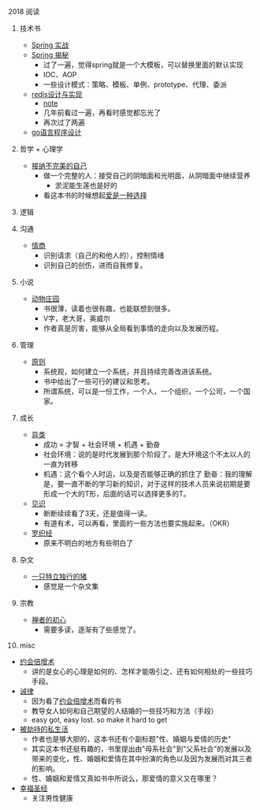 2018 阅读

1. 技术书
   * [Spring 实战](https://book.douban.com/subject/26767354/)
   * [Spring 揭秘](https://book.douban.com/subject/3897837/) 
      * 过了一遍，觉得spring就是一个大模板，可以替换里面的默认实现
      * IOC、AOP
      * 一些设计模式：策略、模板、单例、prototype、代理、委派
   * [redis设计与实现](https://book.douban.com/subject/25900156/) 
      * [note](../date/2018-04-26_redis设计与实现.md)
      * 几年前看过一遍，再看时感觉都忘光了
      * 再次过了两遍
   * [go语言程序设计]()


2. 哲学 + 心理学  
   * [接纳不完美的自己](https://book.douban.com/subject/4165838/)
      * 做一个完整的人：接受自己的阴暗面和光明面，从阴暗面中继续营养
         * 淤泥能生莲也是好的    
      * 看这本书的时候想起[爱是一种选择](https://book.douban.com/subject/1764940/)

3. 逻辑
   
4. 沟通
   * [情商](https://book.douban.com/subject/4929897/)
      * 识别请求（自己的和他人的），控制情绪
      * 识别自己的创伤，进而自我修复。

5. 小说
   * [动物庄园](https://book.douban.com/subject/3808982/)
      * 书很薄，读着也很有趣，也能联想到很多。 
      * V字，老大哥，奥威尔
      * 作者真是厉害，能够从全局看到事情的走向以及发展历程。

6. 管理
   * [原则](https://book.douban.com/subject/27608239/)
      * 系统观，如何建立一个系统，并且持续完善改进该系统。 
      * 书中给出了一些可行的建议和思考。 
      * 所谓系统，可以是一份工作，一个人，一个组织，一个公司，一个国家。

7. 成长
   * [异类](https://book.douban.com/subject/3688489/)
      * 成功 = 才智 + 社会环境 + 机遇 + 勤奋 
      * 社会环境：说的是时代发展到那个阶段了，是大环境这个不太以人的一直为转移 
      * 机遇：这个看个人时运，以及是否能够正确的抓住了 勤奋：我的理解是，要一直不断的学习新的知识，对于这样的技术人员来说初期是要形成一个大的T形，后面的话可以选择更多的T。
   * [见识](https://book.douban.com/subject/27167992/)
      * 断断续续看了3天，还是值得一读。
      * 有道有术，可以再看，里面的一些方法也要实施起来。（OKR）
   * [罗织经](https://book.douban.com/subject/1066957/)
      * 原来不明白的地方有些明白了

8. 杂文
   * [一只特立独行的猪](https://book.douban.com/subject/19986371/)
      * 感觉是一个杂文集

9. 宗教
   * [禅者的初心](https://book.douban.com/subject/4898627/)
      * 需要多读，逐渐有了些感觉了。
         
10. misc
   * [约会倍增术](https://book.douban.com/subject/6811406/)
      * 讲的是女心的心理是如何的、怎样才能吸引之、还有如何相处的一些技巧手段。
   * [诫律](https://book.douban.com/subject/1310112/)
      * 因为看了[约会倍增术](https://book.douban.com/subject/6811406/)而看的书
      * 教导女人如何和自己期望的人结婚的一些技巧和方法（手段）
      * easy got, easy lost. so make it hard to get
   * [被劫持的私生活](https://book.douban.com/subject/3273876/)
       * 作者也是够大胆的，这本书还有个副标题"性、婚姻与爱情的历史"
       * 其实这本书还挺有趣的，书里提出由"母系社会"到"父系社会"的发展以及带来的变化，性、婚姻和爱情在其中扮演的角色以及因为发展而对其三者的影响。
       * 性、婚姻和爱情又真如书中所说么，那爱情的意义又在哪里？
   * [幸福圣经](https://book.douban.com/subject/4846015/)
       * 关注男性健康



